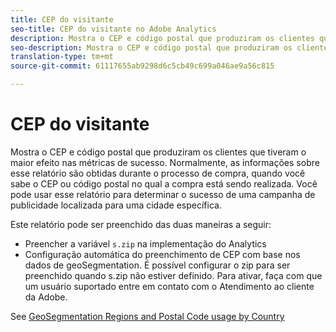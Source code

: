 ```yaml
---
title: CEP do visitante
seo-title: CEP do visitante no Adobe Analytics
description: Mostra o CEP e código postal que produziram os clientes que tiveram o maior efeito nas métricas de sucesso. Normalmente, as informações sobre esse relatório são obtidas durante o processo de compra, quando você sabe o CEP ou código postal no qual a compra está sendo realizada. Você pode usar esse relatório para determinar o sucesso de uma campanha de publicidade localizada para uma cidade específica.
seo-description: Mostra o CEP e código postal que produziram os clientes que tiveram o maior efeito nas métricas de sucesso. Normalmente, as informações sobre esse relatório são obtidas durante o processo de compra, quando você sabe o CEP ou código postal no qual a compra está sendo realizada. Você pode usar esse relatório para determinar o sucesso de uma campanha de publicidade localizada para uma cidade específica.
translation-type: tm+mt
source-git-commit: 61117655ab9298d6c5cb49c699a046ae9a56c815

---
```



# CEP do visitante

Mostra o CEP e código postal que produziram os clientes que tiveram o maior efeito nas métricas de sucesso. Normalmente, as informações sobre esse relatório são obtidas durante o processo de compra, quando você sabe o CEP ou código postal no qual a compra está sendo realizada. Você pode usar esse relatório para determinar o sucesso de uma campanha de publicidade localizada para uma cidade específica.

Este relatório pode ser preenchido das duas maneiras a seguir:

* Preencher a variável `s.zip` na implementação do Analytics
* Configuração automática do preenchimento de CEP com base nos dados de geoSegmentation. É possível configurar o zip para ser preenchido quando s.zip não estiver definido. Para ativar, faça com que um usuário suportado entre em contato com o Atendimento ao cliente da Adobe.

See [GeoSegmentation Regions and Postal Code usage by Country](reports-geosegmentation-reference.md)
